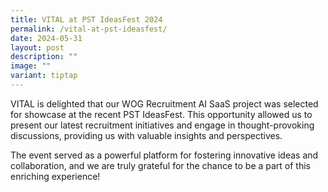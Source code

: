 ```yaml
---
title: VITAL at PST IdeasFest 2024
permalink: /vital-at-pst-ideasfest/
date: 2024-05-31
layout: post
description: ""
image: ""
variant: tiptap
---
```

<p>VITAL is delighted that our WOG Recruitment AI SaaS project was selected
for showcase at the recent PST IdeasFest. This opportunity allowed us to
present our latest recruitment initiatives and engage in thought-provoking
discussions, providing us with valuable insights and perspectives.</p>
<p>The event served as a powerful platform for fostering innovative ideas
and collaboration, and we are truly grateful for the chance to be a part
of this enriching experience!</p>
<p></p>